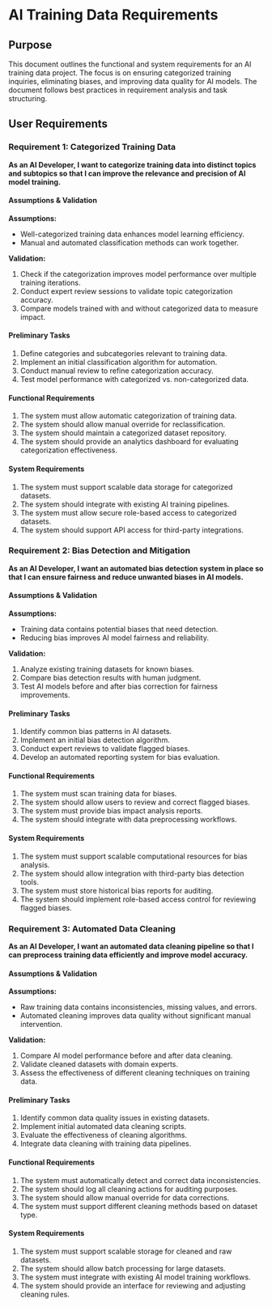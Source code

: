 # AI Training Data Requirements

## Purpose
This document outlines the functional and system requirements for an AI training data project. The focus is on ensuring categorized training inquiries, eliminating biases, and improving data quality for AI models. The document follows best practices in requirement analysis and task structuring.

## User Requirements

### Requirement 1: Categorized Training Data
**As an AI Developer, I want to categorize training data into distinct topics and subtopics so that I can improve the relevance and precision of AI model training.**

#### Assumptions & Validation
**Assumptions:**
- Well-categorized training data enhances model learning efficiency.
- Manual and automated classification methods can work together.

**Validation:**
1. Check if the categorization improves model performance over multiple training iterations.
2. Conduct expert review sessions to validate topic categorization accuracy.
3. Compare models trained with and without categorized data to measure impact.

#### Preliminary Tasks
1. Define categories and subcategories relevant to training data.
2. Implement an initial classification algorithm for automation.
3. Conduct manual review to refine categorization accuracy.
4. Test model performance with categorized vs. non-categorized data.

#### Functional Requirements
1. The system must allow automatic categorization of training data.
2. The system should allow manual override for reclassification.
3. The system should maintain a categorized dataset repository.
4. The system should provide an analytics dashboard for evaluating categorization effectiveness.

#### System Requirements
1. The system must support scalable data storage for categorized datasets.
2. The system should integrate with existing AI training pipelines.
3. The system must allow secure role-based access to categorized datasets.
4. The system should support API access for third-party integrations.

### Requirement 2: Bias Detection and Mitigation
**As an AI Developer, I want an automated bias detection system in place so that I can ensure fairness and reduce unwanted biases in AI models.**

#### Assumptions & Validation
**Assumptions:**
- Training data contains potential biases that need detection.
- Reducing bias improves AI model fairness and reliability.

**Validation:**
1. Analyze existing training datasets for known biases.
2. Compare bias detection results with human judgment.
3. Test AI models before and after bias correction for fairness improvements.

#### Preliminary Tasks
1. Identify common bias patterns in AI datasets.
2. Implement an initial bias detection algorithm.
3. Conduct expert reviews to validate flagged biases.
4. Develop an automated reporting system for bias evaluation.

#### Functional Requirements
1. The system must scan training data for biases.
2. The system should allow users to review and correct flagged biases.
3. The system must provide bias impact analysis reports.
4. The system should integrate with data preprocessing workflows.

#### System Requirements
1. The system must support scalable computational resources for bias analysis.
2. The system should allow integration with third-party bias detection tools.
3. The system must store historical bias reports for auditing.
4. The system should implement role-based access control for reviewing flagged biases.

### Requirement 3: Automated Data Cleaning
**As an AI Developer, I want an automated data cleaning pipeline so that I can preprocess training data efficiently and improve model accuracy.**

#### Assumptions & Validation
**Assumptions:**
- Raw training data contains inconsistencies, missing values, and errors.
- Automated cleaning improves data quality without significant manual intervention.

**Validation:**
1. Compare AI model performance before and after data cleaning.
2. Validate cleaned datasets with domain experts.
3. Assess the effectiveness of different cleaning techniques on training data.

#### Preliminary Tasks
1. Identify common data quality issues in existing datasets.
2. Implement initial automated data cleaning scripts.
3. Evaluate the effectiveness of cleaning algorithms.
4. Integrate data cleaning with training data pipelines.

#### Functional Requirements
1. The system must automatically detect and correct data inconsistencies.
2. The system should log all cleaning actions for auditing purposes.
3. The system should allow manual override for data corrections.
4. The system must support different cleaning methods based on dataset type.

#### System Requirements
1. The system must support scalable storage for cleaned and raw datasets.
2. The system should allow batch processing for large datasets.
3. The system must integrate with existing AI model training workflows.
4. The system should provide an interface for reviewing and adjusting cleaning rules.


